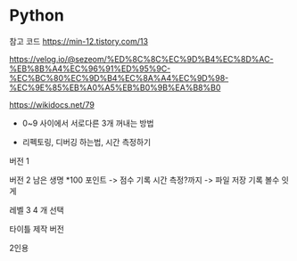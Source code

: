 # Python
참고 코드
https://min-12.tistory.com/13

https://velog.io/@sezeom/%ED%8C%8C%EC%9D%B4%EC%8D%AC-%EB%8B%A4%EC%96%91%ED%95%9C-%EC%BC%80%EC%9D%B4%EC%8A%A4%EC%9D%98-%EC%9E%85%EB%A0%A5%EB%B0%9B%EA%B8%B0

https://wikidocs.net/79

* 0~9 사이에서 서로다른 3개 꺼내는 방법 

* 리펙토링, 디버깅 하는법, 시간 측정하기

버전 1

버전 2
남은 생명 *100 포인트 -> 점수 기록 시간 측정?까지 -> 파일 저장 기록 볼수 잇게

레벨 3 4 개 선택

타이틀 제작
버전

2인용 
